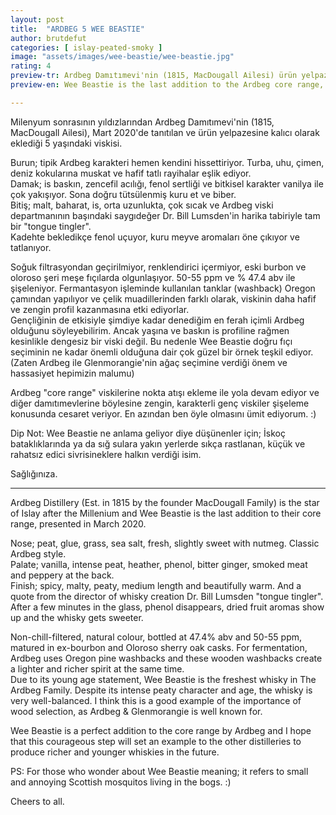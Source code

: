 ```yaml
---
layout: post
title:  "ARDBEG 5 WEE BEASTIE"
author: brutdefut
categories: [ islay-peated-smoky ]
image: "assets/images/wee-beastie/wee-beastie.jpg"
rating: 4
preview-tr: Ardbeg Damıtımevi'nin (1815, MacDougall Ailesi) ürün yelpazesine kalıcı olarak eklediği 5 yaşındaki viskisi.
preview-en: Wee Beastie is the last addition to the Ardbeg core range, presented in March 2020.

---
```


Milenyum sonrasının yıldızlarından Ardbeg Damıtımevi'nin (1815, MacDougall Ailesi), Mart 2020'de tanıtılan ve ürün yelpazesine kalıcı olarak eklediği 5 yaşındaki viskisi.

Burun; tipik Ardbeg karakteri hemen kendini hissettiriyor. Turba, uhu, çimen, deniz kokularına muskat ve hafif tatlı rayihalar eşlik ediyor.  
Damak; is baskın, zencefil acılığı, fenol sertliği ve bitkisel karakter vanilya ile çok yakışıyor. Sona doğru tütsülenmiş kuru et ve biber.  
Bitiş; malt, baharat, is, orta uzunlukta, çok sıcak ve Ardbeg viski departmanının başındaki saygıdeğer Dr. Bill Lumsden'in harika tabiriyle tam bir "tongue tingler".  
Kadehte bekledikçe fenol uçuyor, kuru meyve aromaları öne çıkıyor ve tatlanıyor. 

Soğuk filtrasyondan geçirilmiyor, renklendirici içermiyor, eski burbon ve oloroso şeri meşe fıçılarda olgunlaşıyor. 50-55 ppm ve % 47.4 abv ile şişeleniyor. Fermantasyon işleminde kullanılan tanklar (washback) Oregon çamından yapılıyor ve çelik muadillerinden farklı olarak, viskinin daha hafif ve zengin profil kazanmasına etki ediyorlar.  
Gençliğinin de etkisiyle şimdiye kadar denediğim en ferah içimli Ardbeg olduğunu söyleyebilirim. Ancak yaşına ve baskın is profiline rağmen kesinlikle dengesiz bir viski değil. Bu nedenle Wee Beastie doğru fıçı seçiminin ne kadar önemli olduğuna dair çok güzel bir örnek teşkil ediyor. (Zaten Ardbeg ile Glenmorangie'nin ağaç seçimine verdiği önem ve hassasiyet hepimizin malumu) 

Ardbeg "core range" viskilerine nokta atışı ekleme ile yola devam ediyor ve diğer damıtımevlerine böylesine zengin, karakterli genç viskiler şişeleme konusunda cesaret veriyor. En azından ben öyle olmasını ümit ediyorum. :) 

Dip Not: Wee Beastie ne anlama geliyor diye düşünenler için; İskoç bataklıklarında ya da sığ sulara yakın yerlerde sıkça rastlanan, küçük ve rahatsız edici sivrisineklere halkın verdiği isim. 

Sağlığınıza. 
 
-----------------------------------------------

<p id="english"></p>

Ardbeg Distillery (Est. in 1815 by the founder MacDougall Family) is the star of Islay after the Millenium and Wee Beastie is the last addition to their core range, presented in March 2020. 

Nose; peat, glue, grass, sea salt, fresh, slightly sweet with nutmeg. Classic Ardbeg style.  
Palate; vanilla, intense peat, heather, phenol, bitter ginger, smoked meat and peppery at the back.  
Finish; spicy, malty, peaty, medium length and beautifully warm. And a quote from the director of whisky creation Dr. Bill Lumsden "tongue tingler".  
After a few minutes in the glass, phenol disappears, dried fruit aromas show up and the whisky gets sweeter. 

Non-chill-filtered, natural colour, bottled at 47.4% abv and 50-55 ppm, matured in ex-bourbon and Oloroso sherry oak casks. 
For fermentation, Ardbeg uses Oregon pine washbacks and these wooden washbacks create a lighter and richer spirit at the same time.  
Due to its young age statement, Wee Beastie is the freshest whisky in The Ardbeg Family. Despite its intense peaty character and age, the whisky is very well-balanced. I think this is a good example of the importance of wood selection, as Ardbeg & Glenmorangie is well known for. 

Wee Beastie is a perfect addition to the core range by Ardbeg and I hope that this courageous step will set an example to the other distilleries to produce richer and younger whiskies in the future. 

PS: For those who wonder about Wee Beastie meaning; it refers to small and annoying Scottish mosquitos living in the bogs. :)

Cheers to all. 
